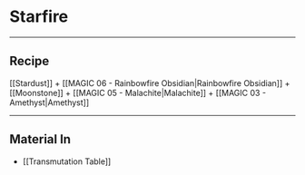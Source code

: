 # Starfire
---
## Recipe
[[Stardust]] + [[MAGIC 06 - Rainbowfire Obsidian|Rainbowfire Obsidian]] + [[Moonstone]] + [[MAGIC 05 - Malachite|Malachite]] + [[MAGIC 03 - Amethyst|Amethyst]]

---
## Material In

- [[Transmutation Table]]